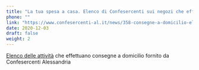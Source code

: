 ```yaml
---
title: "La tua spesa a casa. Elenco di Confesercenti sui negozi che effettuano consegne a domicilio"
phone: ""
link: "https://www.confesercenti-al.it/news/358-consegne-a-domicilio-elenco-delle-attivit%C3%A0-di-alessandria-e-provincia-aggiornato.html"
date: 2020-12-03
draft: false
weight: 2
---
```


[Elenco delle attività](https://covid19alessandria.help/documents/consegne-domicilio-confesercenti-novembre-2020.pdf) che effettuano consegne a domicilio fornito da Confesercenti Alessandria
